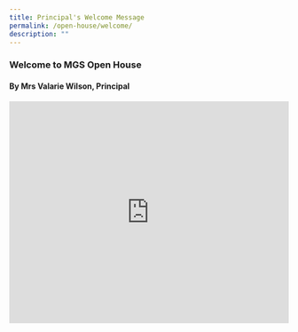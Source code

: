 ```yaml
---
title: Principal's Welcome Message
permalink: /open-house/welcome/
description: ""
---
```

### Welcome to MGS Open House
#### By Mrs Valarie Wilson, Principal


<div style="width:100%; height:400px">
  <iframe class="ive_eobj_center" allowfullscreen="" frameborder="0" src="https://www.youtube.com/embed/kDpZRddG3V" height="100%" width="100%">
  </iframe>
</div>